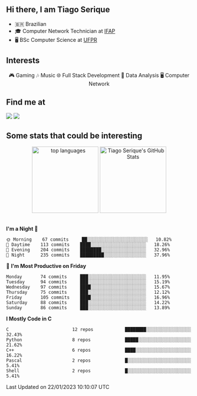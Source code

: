 
<h2> Hi there, I am Tiago Serique</h2>

<div>
	<ul>
		<li>🇧🇷 Brazilian</li>
		<li>🎓 Computer Network Technician at <a href="https://www.ifap.edu.br/">IFAP</a></li>
		<li>🖥️ BSc Computer Science at <a href="https://www.ufpr.br/portalufpr/">UFPR</a></li>
	</ul>
</div>


<h2>Interests</h2>

<div align="center">
	🎮 Gaming 🎶 Music 🌐 Full Stack Development 🎲 Data Analysis 🖥️ Computer Network
</div>

<h2>Find me at</h2>

<div>
	<a href="https://www.linkedin.com/in/tiago-serique"><img src="https://img.shields.io/badge/LinkedIn-0077B5?style=for-the-badge&logo=linkedin&logoColor=white"></a>
	<a href="https://www.instagram.com/tecseit/"><img src="https://img.shields.io/badge/Instagram-E4405F?style=for-the-badge&logo=instagram&logoColor=white"></a>
</div>

<h2>Some stats that could be interesting</h2>

<div align="center">
	<img height="180em" src="https://tiagoserique.vercel.app/api/top-langs/?layout=compact&theme=tokyonight&username=tiagoserique&langs_count=10&hide=makefile&exclude_repo=vim-mods" alt="top languages">
	<img height="180em" src="https://tiagoserique.vercel.app/api?username=tiagoserique&count_private=true&show_icons=true&theme=tokyonight&include_all_commits=true" alt="Tiago Serique's GitHub Stats">
</div> 

<br>

<!--START_SECTION:waka-->
**I'm a Night 🦉** 

```text
🌞 Morning    67 commits     ██░░░░░░░░░░░░░░░░░░░░░░░   10.82% 
🌆 Daytime    113 commits    ████░░░░░░░░░░░░░░░░░░░░░   18.26% 
🌃 Evening    204 commits    ████████░░░░░░░░░░░░░░░░░   32.96% 
🌙 Night      235 commits    █████████░░░░░░░░░░░░░░░░   37.96%

```
📅 **I'm Most Productive on Friday** 

```text
Monday       74 commits     ███░░░░░░░░░░░░░░░░░░░░░░   11.95% 
Tuesday      94 commits     ███░░░░░░░░░░░░░░░░░░░░░░   15.19% 
Wednesday    97 commits     ████░░░░░░░░░░░░░░░░░░░░░   15.67% 
Thursday     75 commits     ███░░░░░░░░░░░░░░░░░░░░░░   12.12% 
Friday       105 commits    ████░░░░░░░░░░░░░░░░░░░░░   16.96% 
Saturday     88 commits     ███░░░░░░░░░░░░░░░░░░░░░░   14.22% 
Sunday       86 commits     ███░░░░░░░░░░░░░░░░░░░░░░   13.89%

```


**I Mostly Code in C** 

```text
C                        12 repos            ████████░░░░░░░░░░░░░░░░░   32.43% 
Python                   8 repos             █████░░░░░░░░░░░░░░░░░░░░   21.62% 
C++                      6 repos             ████░░░░░░░░░░░░░░░░░░░░░   16.22% 
Pascal                   2 repos             █░░░░░░░░░░░░░░░░░░░░░░░░   5.41% 
Shell                    2 repos             █░░░░░░░░░░░░░░░░░░░░░░░░   5.41%

```



 Last Updated on 22/01/2023 10:10:07 UTC
<!--END_SECTION:waka-->

